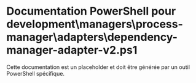 # Documentation PowerShell pour development\managers\process-manager\adapters\dependency-manager-adapter-v2.ps1

Cette documentation est un placeholder et doit être générée par un outil PowerShell spécifique.

